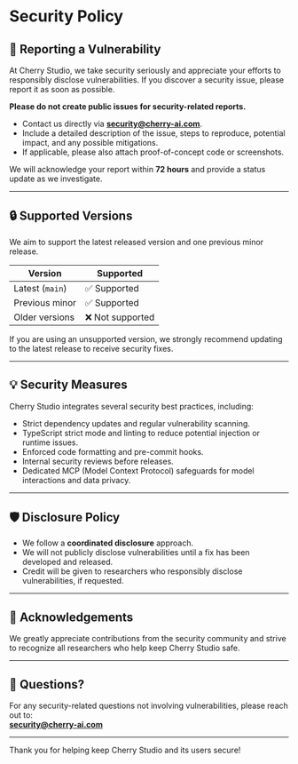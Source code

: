 # Security Policy

## 📢 Reporting a Vulnerability

At Cherry Studio, we take security seriously and appreciate your efforts to responsibly disclose vulnerabilities. If you discover a security issue, please report it as soon as possible.

**Please do not create public issues for security-related reports.**

- Contact us directly via **security@cherry-ai.com**.
- Include a detailed description of the issue, steps to reproduce, potential impact, and any possible mitigations.
- If applicable, please also attach proof-of-concept code or screenshots.

We will acknowledge your report within **72 hours** and provide a status update as we investigate.

---

## 🔒 Supported Versions

We aim to support the latest released version and one previous minor release.

| Version         | Supported          |
|-----------------|--------------------|
| Latest (`main`) | ✅ Supported       |
| Previous minor  | ✅ Supported       |
| Older versions  | ❌ Not supported   |

If you are using an unsupported version, we strongly recommend updating to the latest release to receive security fixes.

---

## 💡 Security Measures

Cherry Studio integrates several security best practices, including:

- Strict dependency updates and regular vulnerability scanning.
- TypeScript strict mode and linting to reduce potential injection or runtime issues.
- Enforced code formatting and pre-commit hooks.
- Internal security reviews before releases.
- Dedicated MCP (Model Context Protocol) safeguards for model interactions and data privacy.

---

## 🛡️ Disclosure Policy

- We follow a **coordinated disclosure** approach.
- We will not publicly disclose vulnerabilities until a fix has been developed and released.
- Credit will be given to researchers who responsibly disclose vulnerabilities, if requested.

---

## 🤝 Acknowledgements

We greatly appreciate contributions from the security community and strive to recognize all researchers who help keep Cherry Studio safe.

---

## 🌟 Questions?

For any security-related questions not involving vulnerabilities, please reach out to:  
**security@cherry-ai.com**

---

Thank you for helping keep Cherry Studio and its users secure!
